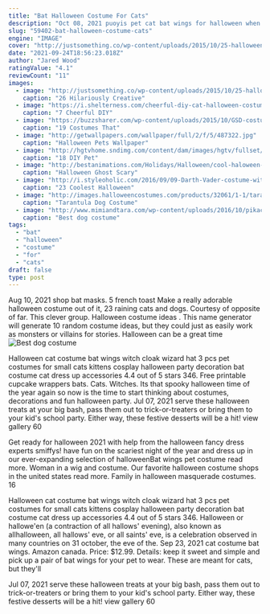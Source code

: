 ```yaml
---
title: "Bat Halloween Costume For Cats"
description: "Oct 08, 2021 puoyis pet cat bat wings for halloween when you have a black cat, getting an on-theme halloween costume is serious business. And these bat wings were absolutely perfect for eartha last"
slug: "59402-bat-halloween-costume-cats"
engine: "IMAGE"
cover: "http://justsomething.co/wp-content/uploads/2015/10/25-halloween-costumes-for-cats-16.jpg"
date: "2021-09-24T18:56:23.018Z"
author: "Jared Wood"
ratingValue: "4.1"
reviewCount: "11"
images:
  - image: "http://justsomething.co/wp-content/uploads/2015/10/25-halloween-costumes-for-cats-16.jpg"
    caption: "26 Hilariously Creative"
  - image: "https://i.shelterness.com/cheerful-diy-cat-halloween-costumes4.jpg"
    caption: "7 Cheerful DIY"
  - image: "https://buzzsharer.com/wp-content/uploads/2015/10/GSD-costume-pics.jpg"
    caption: "19 Costumes That"
  - image: "http://getwallpapers.com/wallpaper/full/2/f/5/487322.jpg"
    caption: "Halloween Pets Wallpaper"
  - image: "http://hgtvhome.sndimg.com/content/dam/images/hgtv/fullset/2015/7/26/0/original_Sam-Henderson-cat-Halloween-costume-bat-wings-beauty-horiz.jpg.rend.hgtvcom.1280.960.jpeg"
    caption: "18 DIY Pet"
  - image: "http://bestanimations.com/Holidays/Halloween/cool-haloween-mask.gif"
    caption: "Halloween Ghost Scary"
  - image: "http://i.styleoholic.com/2016/09/09-Darth-Vader-costume-with-a-tutu-skirt-and-a-helmet.jpg"
    caption: "23 Coolest Halloween"
  - image: "http://images.halloweencostumes.com/products/32061/1-1/tarantula-dog-costume.jpg"
    caption: "Tarantula Dog Costume"
  - image: "http://www.mimiandtara.com/wp-content/uploads/2016/10/pikachu-dog-costume-1024x983.jpg"
    caption: "Best dog costume"
tags:
  - "bat"
  - "halloween"
  - "costume"
  - "for"
  - "cats"
draft: false
type: post
---
```


Aug 10, 2021 shop bat masks. 5 french toast  Make a really adorable halloween costume out of it, 23 raining cats and dogs. Courtesy of opposite of far. This clever group. Halloween costume ideas . This name generator will generate 10 random costume ideas, but they could just as easily work as monsters or villains for stories. Halloween can be a great time
![Best dog costume](http://www.mimiandtara.com/wp-content/uploads/2016/10/pikachu-dog-costume-1024x983.jpg "Best dog costume")

Halloween cat costume bat wings witch cloak wizard hat 3 pcs pet costumes for small cats kittens cosplay halloween party decoration bat costume cat dress up accessories 4.4 out of 5 stars 346. Free printable cupcake wrappers bats. Cats. Witches. Its that spooky halloween time of the year again so now is the time to start thinking about costumes, decorations and fun halloween party. Jul 07, 2021 serve these halloween treats at your big bash, pass them out to trick-or-treaters or bring them to your kid&#39;s school party. Either way, these festive desserts will be a hit! view gallery 60
<!--inArticleAds-->

<!--galleryOne-->

Get ready for halloween 2021 with help from the halloween fancy dress experts smiffys! have fun on the scariest night of the year and dress up in our ever-expanding selection of halloweenBat wings pet costume read more. Woman in a wig and costume. Our favorite halloween costume shops in the united states read more. Family in halloween masquerade costumes. 16
<!--inArticleAds-->

<!--galleryTwo-->

Halloween cat costume bat wings witch cloak wizard hat 3 pcs pet costumes for small cats kittens cosplay halloween party decoration bat costume cat dress up accessories 4.4 out of 5 stars 346. Halloween or hallowe'en (a contraction of all hallows' evening), also known as allhalloween, all hallows' eve, or all saints' eve, is a celebration observed in many countries on 31 october, the eve of the. Sep 23, 2021 cat costume bat wings. Amazon canada. Price: $12.99. Details: keep it sweet and simple and pick up a pair of bat wings for your pet to wear. These are meant for cats, but they'll
<!--galleryThree-->

Jul 07, 2021 serve these halloween treats at your big bash, pass them out to trick-or-treaters or bring them to your kid's school party. Either way, these festive desserts will be a hit! view gallery 60